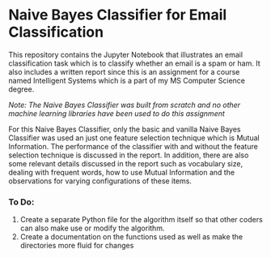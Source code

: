 # Naive Bayes Classifier for Email Classification
This repository contains the Jupyter Notebook that illustrates an email classification task which is to classify whether an email is a spam or ham. It also includes a written report since this is an assignment for a course named Intelligent Systems which is a part of my MS Computer Science degree.

_Note: The Naive Bayes Classifier was built from scratch and no other machine learning libraries have been used to do this assignment_

For this Naive Bayes Classifier, only the basic and vanilla Naive Bayes Classifier was used an just one feature selection technique which is Mutual Information. The performance of the classifier with and without the feature selection technique is discussed in the report. In addition, there are also some relevant details discussed in the report such as vocabulary size, dealing with frequent words, how to use Mutual Information and the observations for varying configurations of these items. 

### To Do:
1. Create a separate Python file for the algorithm itself so that other coders can also make use or modify the algorithm.
2. Create a documentation on the functions used as well as make the directories more fluid for changes
